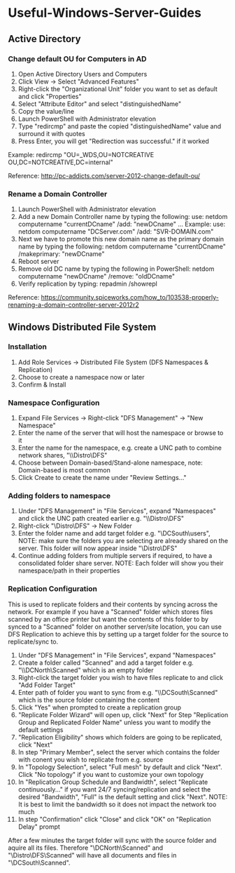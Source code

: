 # Useful-Windows-Server-Guides

## Active Directory
### Change default OU for Computers in AD
1. Open Active Directory Users and Computers
2. Click View -> Select "Advanced Features"
3. Right-click the "Organizational Unit" folder you want to set as default and click "Properties"
4. Select "Attribute Editor" and select "distinguishedName"
5. Copy the value/line
6. Launch PowerShell with Administrator elevation
7. Type "redircmp" and paste the copied "distinguishedName" value and surround it with quotes
8. Press Enter, you will get "Redirection was successful." if it worked

Example: redircmp "OU=_WDS,OU=NOTCREATIVE OU,DC=NOTCREATIVE,DC=internal"

Reference: http://pc-addicts.com/server-2012-change-default-ou/

### Rename a Domain Controller
1. Launch PowerShell with Administrator elevation
2. Add a new Domain Controller name by typing the following: use: netdom computername "currentDCname" /add: "newDCname" ... Example: use: netdom computername "DCServer.com" /add: "SVR-DOMAIN.com"
3. Next we have to promote this new domain name as the primary domain name by typing the following: netdom computername "currentDCname" /makeprimary: "newDCname"
4. Reboot server
5. Remove old DC name by typing the following in PowerShell: netdom computername "newDCname" /remove: "oldDCname"
6. Verify replication by typing: repadmin /showrepl

Reference: https://community.spiceworks.com/how_to/103538-properly-renaming-a-domain-controller-server-2012r2

## Windows Distributed File System
### Installation
1. Add Role Services -> Distributed File System (DFS Namespaces & Replication)
2. Choose to create a namespace now or later
3. Confirm & Install

### Namespace Configuration
1. Expand File Services -> Right-click "DFS Management" -> "New Namespace"
2. Enter the name of the server that will host the namespace or browse to it
3. Enter the name for the namespace, e.g. create a UNC path to combine network shares, "\\\Distro\DFS"
4. Choose between Domain-based/Stand-alone namespace, note: Domain-based is most common
5. Click Create to create the name under "Review Settings..."

### Adding folders to namespace
1. Under "DFS Management" in "File Services", expand "Namespaces" and click the UNC path created earlier e.g. "\\\Distro\DFS"
2. Right-click "\\Distro\DFS" -> New Folder
3. Enter the folder name and add target folder e.g. "\\DCSouth\users", NOTE: make sure the folders you are selecting are already shared on the server. This folder will now appear inside "\\Distro\DFS"
4. Continue adding folders from multiple servers if required, to have a consolidated folder share server. NOTE: Each folder will show you their namespace/path in their properties

### Replication Configuration
This is used to replicate folders and their contents by syncing across the network. For example if you have a "Scanned" folder which stores files scanned by an office printer but want the contents of this folder to by synced to a "Scanned" folder on another server/site location, you can use DFS Replication to achieve this by setting up a target folder for the source to replicate/sync to.

1. Under "DFS Management" in "File Services", expand "Namespaces"
2. Create a folder called "Scanned" and add a target folder e.g. "\\\DCNorth\Scanned" which is an empty folder
3. Right-click the target folder you wish to have files replicate to and click "Add Folder Target"
4. Enter path of folder you want to sync from e.g. "\\\DCSouth\Scanned" which is the source folder containing the content
5. Click "Yes" when prompted to create a replication group
6. "Replicate Folder Wizard" will open up, click "Next" for Step "Replication Group and Replicated Folder Name" unless you want to modify the default settings
7. "Replication Eligibility" shows which folders are going to be replicated, click "Next"
8. In step "Primary Member", select the server which contains the folder with conent you wish to replicate from e.g. source
9. In "Topology Selection", select "Full mesh" by default and click "Next". Click "No topology" if you want to customize your own topology
10. In "Replication Group Schedule and Bandwidth", select "Replicate continuously..." if you want 24/7 syncing/replication and select the desired "Bandwidth", "Full" is the default setting and click "Next". NOTE: It is best to limit the bandwidth so it does not impact the network too much
11. In step "Confirmation" click "Close" and click "OK" on "Replication Delay" prompt

After a few minutes the target folder will sync with the source folder and aquire all its files. Therefore "\\DCNorth\Scanned" and "\\Distro\DFS\Scanned" will have all documents and files in "\\DCSouth\Scanned".

